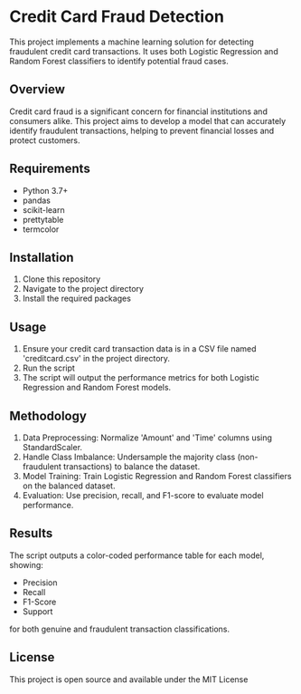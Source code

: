 # Credit Card Fraud Detection

This project implements a machine learning solution for detecting fraudulent credit card transactions. It uses both Logistic Regression and Random Forest classifiers to identify potential fraud cases.


## Overview

Credit card fraud is a significant concern for financial institutions and consumers alike. This project aims to develop a model that can accurately identify fraudulent transactions, helping to prevent financial losses and protect customers.

## Requirements

- Python 3.7+
- pandas
- scikit-learn
- prettytable
- termcolor

## Installation

1. Clone this repository
2. Navigate to the project directory
3. Install the required packages

## Usage

1. Ensure your credit card transaction data is in a CSV file named 'creditcard.csv' in the project directory.
2. Run the script
3. The script will output the performance metrics for both Logistic Regression and Random Forest models.

## Methodology

1. Data Preprocessing: Normalize 'Amount' and 'Time' columns using StandardScaler.
2. Handle Class Imbalance: Undersample the majority class (non-fraudulent transactions) to balance the dataset.
3. Model Training: Train Logistic Regression and Random Forest classifiers on the balanced dataset.
4. Evaluation: Use precision, recall, and F1-score to evaluate model performance.

## Results

The script outputs a color-coded performance table for each model, showing:
- Precision
- Recall
- F1-Score
- Support

for both genuine and fraudulent transaction classifications.


## License

This project is open source and available under the MIT License
